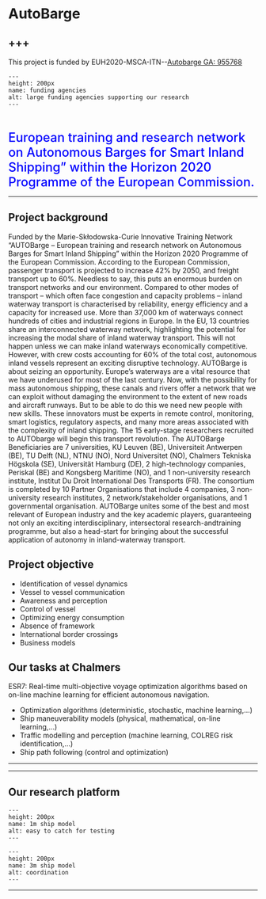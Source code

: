 # AutoBarge

+++
---

This project is funded by EUH2020-MSCA-ITN--[Autobarge GA: 955768](https://etn-autobarge.eu/)


```{figure} ./images/autobarge.jpg 
---
height: 200px
name: funding agencies
alt: large funding agencies supporting our research
---
```

<br />


<span style = "color:blue; font-weight: 500; font-size: 25px;">European training and research network on Autonomous Barges for Smart Inland Shipping” within the Horizon 2020 Programme of the European Commission.</span>

---


## Project background
Funded by the Marie-Skłodowska-Curie Innovative Training Network “AUTOBarge – European training and research network on Autonomous Barges for Smart Inland Shipping” within the Horizon 2020 Programme of the European Commission. According to the European Commission, passenger transport is projected to increase 42% by 2050, and freight transport up to 60%. Needless to say, this puts an enormous burden on transport networks and our environment. Compared to other modes of transport – which often face congestion and capacity problems – inland waterway transport is characterised by reliability, energy efficiency and a capacity for increased use. More than 37,000 km of waterways connect hundreds of cities and industrial regions in Europe. In the EU, 13 countries share an interconnected waterway network, highlighting the potential for increasing the modal share of inland waterway transport. This will not happen unless we can make inland waterways economically competitive. However, with crew costs accounting for 60% of the total cost, autonomous inland vessels represent an exciting disruptive technology. AUTOBarge is about seizing an opportunity. Europe’s waterways are a vital resource that we have underused for most of the last century. Now, with the possibility for mass autonomous shipping, these canals and rivers offer a network that we can exploit without damaging the environment to the extent of new roads and aircraft runways. But to be able to do this we need new people with new skills. These innovators must be experts in remote control, monitoring, smart logistics, regulatory aspects, and many more areas associated with the complexity of inland shipping. The 15 early-stage researchers recruited to AUTObarge will begin this transport revolution. The AUTOBarge Beneficiaries are 7 universities, KU Leuven (BE), Universiteit Antwerpen (BE), TU Delft (NL), NTNU (NO), Nord Universitet (NO), Chalmers Tekniska Högskola (SE), Universität Hamburg (DE), 2 high-technology companies, Periskal (BE) and Kongsberg Maritime (NO), and 1 non-university research institute, Institut Du Droit International Des Transports (FR). The consortium is completed by 10 Partner Organisations that include 4 companies, 3 non-university research institutes, 2 network/stakeholder organisations, and 1 governmental organisation. AUTOBarge unites some of the best and most relevant of European industry and the key academic players, guaranteeing not only an exciting interdisciplinary, intersectoral research-andtraining programme, but also a head-start for bringing about the successful application of autonomy in inland-waterway transport.

## Project objective
* Identification of vessel dynamics
* Vessel to vessel communication 
* Awareness and perception
* Control of vessel
* Optimizing energy consumption
* Absence of framework 
* International border crossings 
* Business models

## Our tasks at Chalmers
ESR7: Real-time multi-objective voyage optimization algorithms based on on-line machine learning for efficient autonomous navigation.

- Optimization algorithms (deterministic, stochastic, machine learning,…)
- Ship maneuverability models (physical, mathematical, on-line learning,…)
- Traffic modelling and perception (machine learning, COLREG risk identification,…)
- Ship path following (control and optimization)


---
***

## Our research platform

```{figure} ./images/ship1m.jpg 
---
height: 200px
name: 1m ship model
alt: easy to catch for testing
---
```

```{figure} ./images/ship3m.jpg 
---
height: 200px
name: 3m ship model
alt: coordination
---
```


***